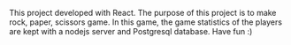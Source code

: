 This project developed with React. The purpose of this project is to make rock, paper, scissors game. In this game, the game statistics of the players are kept with a nodejs server and Postgresql database. Have fun :)

